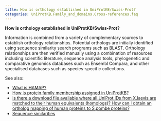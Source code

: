 ```yaml
---
title: How is orthology established in UniProtKB/Swiss-Prot?
categories: UniProtKB,Family_and_domains,Cross-references,faq
---
```


**How is orthology established in UniProtKB/Swiss-Prot?**

Information is combined from a variety of complementary sources to establish orthology relationships. Potential orthologs are initially identified using sequence similarity search programs such as BLAST. Orthology relationships are then verified manually using a combination of resources including scientific literature, sequence analysis tools, phylogenetic and comparative genomics databases such as Ensembl Compara, and other specialised databases such as species-specific collections.

See also:

- [What is HAMAP?](http://www.uniprot.org/faq/16)
- [How is protein family membership assigned in UniProtKB?](http://www.uniprot.org/faq/41)
- [Is there a download file available where all UniProt IDs from X.laevis are matched to their human equivalents (homologs)? How can I obtain an ortholog mapping of human proteins to S.pombe proteins?](http://www.uniprot.org/help/orthologs%5Fbetween%5Ftwo%5Fspecies)
- [Sequence similarities](http://www.uniprot.org/manual/sequence%5Fsimilarities)
